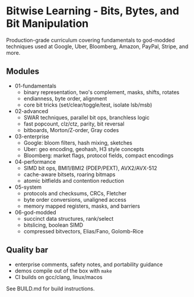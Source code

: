 # Bitwise Learning - Bits, Bytes, and Bit Manipulation

Production-grade curriculum covering fundamentals to god-modded techniques used at Google, Uber, Bloomberg, Amazon, PayPal, Stripe, and more.

## Modules

- 01-fundamentals
  - binary representation, two's complement, masks, shifts, rotates
  - endianness, byte order, alignment
  - core bit tricks (set/clear/toggle/test, isolate lsb/msb)
- 02-advanced
  - SWAR techniques, parallel bit ops, branchless logic
  - fast popcount, clz/ctz, parity, bit reversal
  - bitboards, Morton/Z-order, Gray codes
- 03-enterprise
  - Google: bloom filters, hash mixing, sketches
  - Uber: geo encoding, geohash, H3 style concepts
  - Bloomberg: market flags, protocol fields, compact encodings
- 04-performance
  - SIMD bit ops, BMI1/BMI2 (PDEP/PEXT), AVX2/AVX-512
  - cache-aware bitsets, roaring bitmaps
  - atomic bitfields and contention reduction
- 05-system
  - protocols and checksums, CRCs, Fletcher
  - byte order conversions, unaligned access
  - memory mapped registers, masks, and barriers
- 06-god-modded
  - succinct data structures, rank/select
  - bitslicing, boolean SIMD
  - compressed bitvectors, Elias/Fano, Golomb-Rice

## Quality bar
- enterprise comments, safety notes, and portability guidance
- demos compile out of the box with `make`
- CI builds on gcc/clang, linux/macos

See BUILD.md for build instructions.
